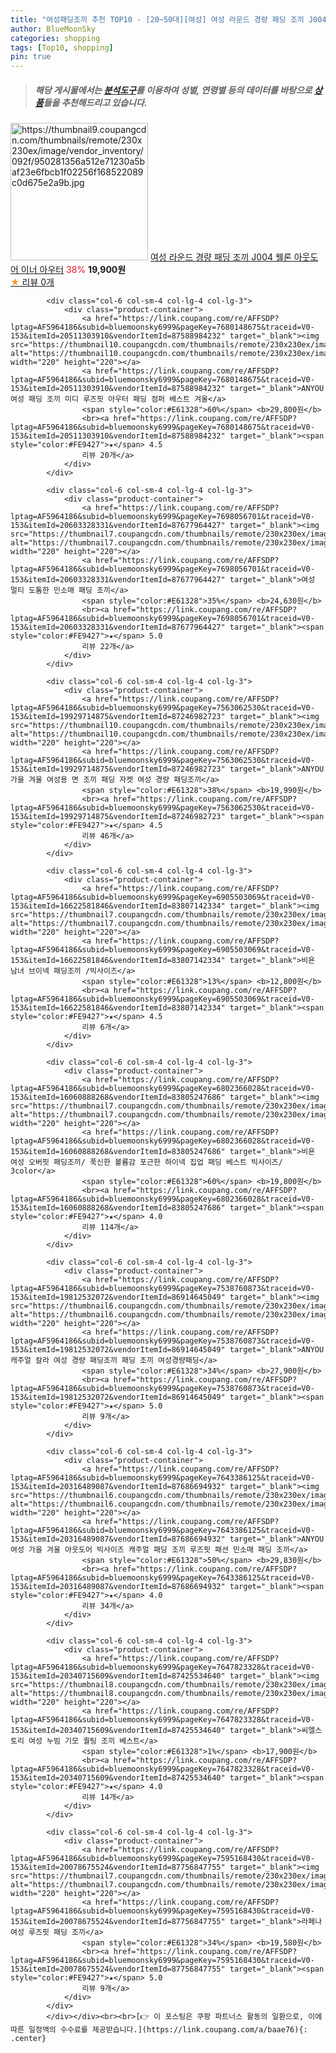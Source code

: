 ```yaml
---
title: "여성패딩조끼 추천 TOP10 - [20~50대][여성] 여성 라운드 경량 패딩 조끼 J004 웰론 아웃도어 이너 아우터"
author: BlueMoonSky
categories: shopping
tags: [Top10, shopping]
pin: true
---
```


> ##### 해당 게시물에서는 [**분석도구**](https://itemscout.io/)를 이용하여 **성별**, **연령별** 등의 데이터를 바탕으로 [**상품**](https://link.coupang.com/a/baae76)들을 추천해드리고 있습니다.
<div class="container"><div class="row">
            <div class="col-6 col-sm-4 col-lg-4 col-lg-3">
                <div class="product-container">
                    <a href="https://link.coupang.com/re/AFFSDP?lptag=AF5964186&subid=bluemoonsky6999&pageKey=6080650618&traceid=V0-153&itemId=11270250345&vendorItemId=71531860022" target="_blank"><img src="https://thumbnail9.coupangcdn.com/thumbnails/remote/230x230ex/image/vendor_inventory/092f/950281356a512e71230a5baf23e6fbcb1f02256f168522089c0d675e2a9b.jpg" alt="https://thumbnail9.coupangcdn.com/thumbnails/remote/230x230ex/image/vendor_inventory/092f/950281356a512e71230a5baf23e6fbcb1f02256f168522089c0d675e2a9b.jpg" width="220" height="220"></a>
                    <a href="https://link.coupang.com/re/AFFSDP?lptag=AF5964186&subid=bluemoonsky6999&pageKey=6080650618&traceid=V0-153&itemId=11270250345&vendorItemId=71531860022" target="_blank">여성 라운드 경량 패딩 조끼 J004 웰론 아웃도어 이너 아우터</a>
                    <span style="color:#E61328">38%</span> <b>19,900원</b>
                    <br><a href="https://link.coupang.com/re/AFFSDP?lptag=AF5964186&subid=bluemoonsky6999&pageKey=6080650618&traceid=V0-153&itemId=11270250345&vendorItemId=71531860022" target="_blank"><span style="color:#FE9427">★</span> 
                    리뷰 0개</a>
                </div>
            </div>
            
            <div class="col-6 col-sm-4 col-lg-4 col-lg-3">
                <div class="product-container">
                    <a href="https://link.coupang.com/re/AFFSDP?lptag=AF5964186&subid=bluemoonsky6999&pageKey=7680148675&traceid=V0-153&itemId=20511303910&vendorItemId=87588984232" target="_blank"><img src="https://thumbnail10.coupangcdn.com/thumbnails/remote/230x230ex/image/vendor_inventory/471a/6540b5a0fc863f7389907bfe7429f06cfbd3aef61855ce97ace234765b24.jpg" alt="https://thumbnail10.coupangcdn.com/thumbnails/remote/230x230ex/image/vendor_inventory/471a/6540b5a0fc863f7389907bfe7429f06cfbd3aef61855ce97ace234765b24.jpg" width="220" height="220"></a>
                    <a href="https://link.coupang.com/re/AFFSDP?lptag=AF5964186&subid=bluemoonsky6999&pageKey=7680148675&traceid=V0-153&itemId=20511303910&vendorItemId=87588984232" target="_blank">ANYOU 여성 패딩 조끼 미디 루즈핏 아우터 패딩 점퍼 베스트 겨울</a>
                    <span style="color:#E61328">60%</span> <b>29,800원</b>
                    <br><a href="https://link.coupang.com/re/AFFSDP?lptag=AF5964186&subid=bluemoonsky6999&pageKey=7680148675&traceid=V0-153&itemId=20511303910&vendorItemId=87588984232" target="_blank"><span style="color:#FE9427">★</span> 4.5
                    리뷰 20개</a>
                </div>
            </div>
            
            <div class="col-6 col-sm-4 col-lg-4 col-lg-3">
                <div class="product-container">
                    <a href="https://link.coupang.com/re/AFFSDP?lptag=AF5964186&subid=bluemoonsky6999&pageKey=7698056701&traceid=V0-153&itemId=20603328331&vendorItemId=87677964427" target="_blank"><img src="https://thumbnail7.coupangcdn.com/thumbnails/remote/230x230ex/image/vendor_inventory/e96a/e87e3b62c67d4b30bef0214f14ac9153f9614e427e77db980e94a9b5766c.jpeg" alt="https://thumbnail7.coupangcdn.com/thumbnails/remote/230x230ex/image/vendor_inventory/e96a/e87e3b62c67d4b30bef0214f14ac9153f9614e427e77db980e94a9b5766c.jpeg" width="220" height="220"></a>
                    <a href="https://link.coupang.com/re/AFFSDP?lptag=AF5964186&subid=bluemoonsky6999&pageKey=7698056701&traceid=V0-153&itemId=20603328331&vendorItemId=87677964427" target="_blank">여성 멀티 도톰한 민소매 패딩 조끼</a>
                    <span style="color:#E61328">35%</span> <b>24,630원</b>
                    <br><a href="https://link.coupang.com/re/AFFSDP?lptag=AF5964186&subid=bluemoonsky6999&pageKey=7698056701&traceid=V0-153&itemId=20603328331&vendorItemId=87677964427" target="_blank"><span style="color:#FE9427">★</span> 5.0
                    리뷰 22개</a>
                </div>
            </div>
            
            <div class="col-6 col-sm-4 col-lg-4 col-lg-3">
                <div class="product-container">
                    <a href="https://link.coupang.com/re/AFFSDP?lptag=AF5964186&subid=bluemoonsky6999&pageKey=7563062530&traceid=V0-153&itemId=19929714875&vendorItemId=87246982723" target="_blank"><img src="https://thumbnail10.coupangcdn.com/thumbnails/remote/230x230ex/image/vendor_inventory/6299/0fdad72f8befb935bf68fe2e694c1046727d4d66cdda29128a1b57c140db.jpg" alt="https://thumbnail10.coupangcdn.com/thumbnails/remote/230x230ex/image/vendor_inventory/6299/0fdad72f8befb935bf68fe2e694c1046727d4d66cdda29128a1b57c140db.jpg" width="220" height="220"></a>
                    <a href="https://link.coupang.com/re/AFFSDP?lptag=AF5964186&subid=bluemoonsky6999&pageKey=7563062530&traceid=V0-153&itemId=19929714875&vendorItemId=87246982723" target="_blank">ANYOU 가을 겨울 여성용 면 조끼 패딩 자켓 여성 경량 패딩조끼</a>
                    <span style="color:#E61328">38%</span> <b>19,990원</b>
                    <br><a href="https://link.coupang.com/re/AFFSDP?lptag=AF5964186&subid=bluemoonsky6999&pageKey=7563062530&traceid=V0-153&itemId=19929714875&vendorItemId=87246982723" target="_blank"><span style="color:#FE9427">★</span> 4.5
                    리뷰 46개</a>
                </div>
            </div>
            
            <div class="col-6 col-sm-4 col-lg-4 col-lg-3">
                <div class="product-container">
                    <a href="https://link.coupang.com/re/AFFSDP?lptag=AF5964186&subid=bluemoonsky6999&pageKey=6905503069&traceid=V0-153&itemId=16622581846&vendorItemId=83807142334" target="_blank"><img src="https://thumbnail7.coupangcdn.com/thumbnails/remote/230x230ex/image/vendor_inventory/e1a0/8073ee93317ecc831f8cc61057273a1cfd05f584338ff94c14e22375e631.jpg" alt="https://thumbnail7.coupangcdn.com/thumbnails/remote/230x230ex/image/vendor_inventory/e1a0/8073ee93317ecc831f8cc61057273a1cfd05f584338ff94c14e22375e631.jpg" width="220" height="220"></a>
                    <a href="https://link.coupang.com/re/AFFSDP?lptag=AF5964186&subid=bluemoonsky6999&pageKey=6905503069&traceid=V0-153&itemId=16622581846&vendorItemId=83807142334" target="_blank">비욘 남녀 브이넥 패딩조끼 /빅사이즈</a>
                    <span style="color:#E61328">13%</span> <b>12,800원</b>
                    <br><a href="https://link.coupang.com/re/AFFSDP?lptag=AF5964186&subid=bluemoonsky6999&pageKey=6905503069&traceid=V0-153&itemId=16622581846&vendorItemId=83807142334" target="_blank"><span style="color:#FE9427">★</span> 4.5
                    리뷰 6개</a>
                </div>
            </div>
            
            <div class="col-6 col-sm-4 col-lg-4 col-lg-3">
                <div class="product-container">
                    <a href="https://link.coupang.com/re/AFFSDP?lptag=AF5964186&subid=bluemoonsky6999&pageKey=6802366028&traceid=V0-153&itemId=16060888268&vendorItemId=83805247686" target="_blank"><img src="https://thumbnail7.coupangcdn.com/thumbnails/remote/230x230ex/image/vendor_inventory/5836/ff9da13018a2c49ccdf56ada04c526534fe93b1d8015c35307b2a19c8891.jpg" alt="https://thumbnail7.coupangcdn.com/thumbnails/remote/230x230ex/image/vendor_inventory/5836/ff9da13018a2c49ccdf56ada04c526534fe93b1d8015c35307b2a19c8891.jpg" width="220" height="220"></a>
                    <a href="https://link.coupang.com/re/AFFSDP?lptag=AF5964186&subid=bluemoonsky6999&pageKey=6802366028&traceid=V0-153&itemId=16060888268&vendorItemId=83805247686" target="_blank">비욘 여성 오버핏 패딩조끼/ 푹신한 볼륨감 포근한 하이넥 집업 패딩 베스트 빅사이즈/ 3color</a>
                    <span style="color:#E61328">60%</span> <b>19,800원</b>
                    <br><a href="https://link.coupang.com/re/AFFSDP?lptag=AF5964186&subid=bluemoonsky6999&pageKey=6802366028&traceid=V0-153&itemId=16060888268&vendorItemId=83805247686" target="_blank"><span style="color:#FE9427">★</span> 4.0
                    리뷰 114개</a>
                </div>
            </div>
            
            <div class="col-6 col-sm-4 col-lg-4 col-lg-3">
                <div class="product-container">
                    <a href="https://link.coupang.com/re/AFFSDP?lptag=AF5964186&subid=bluemoonsky6999&pageKey=7538760873&traceid=V0-153&itemId=19812532072&vendorItemId=86914645049" target="_blank"><img src="https://thumbnail6.coupangcdn.com/thumbnails/remote/230x230ex/image/vendor_inventory/8752/5429eeab751c6101949d3e89d7633565aa6432780a70546f16cea4973076.jpg" alt="https://thumbnail6.coupangcdn.com/thumbnails/remote/230x230ex/image/vendor_inventory/8752/5429eeab751c6101949d3e89d7633565aa6432780a70546f16cea4973076.jpg" width="220" height="220"></a>
                    <a href="https://link.coupang.com/re/AFFSDP?lptag=AF5964186&subid=bluemoonsky6999&pageKey=7538760873&traceid=V0-153&itemId=19812532072&vendorItemId=86914645049" target="_blank">ANYOU 캐주얼 칼라 여성 경량 패딩조끼 패딩 조끼 여성경량패딩</a>
                    <span style="color:#E61328">34%</span> <b>27,900원</b>
                    <br><a href="https://link.coupang.com/re/AFFSDP?lptag=AF5964186&subid=bluemoonsky6999&pageKey=7538760873&traceid=V0-153&itemId=19812532072&vendorItemId=86914645049" target="_blank"><span style="color:#FE9427">★</span> 5.0
                    리뷰 9개</a>
                </div>
            </div>
            
            <div class="col-6 col-sm-4 col-lg-4 col-lg-3">
                <div class="product-container">
                    <a href="https://link.coupang.com/re/AFFSDP?lptag=AF5964186&subid=bluemoonsky6999&pageKey=7643386125&traceid=V0-153&itemId=20316489087&vendorItemId=87686694932" target="_blank"><img src="https://thumbnail6.coupangcdn.com/thumbnails/remote/230x230ex/image/vendor_inventory/95e3/864a86d645b9cdddc3cbac89eba7ab1657fcfd350e31e499ef08ca837da3.jpg" alt="https://thumbnail6.coupangcdn.com/thumbnails/remote/230x230ex/image/vendor_inventory/95e3/864a86d645b9cdddc3cbac89eba7ab1657fcfd350e31e499ef08ca837da3.jpg" width="220" height="220"></a>
                    <a href="https://link.coupang.com/re/AFFSDP?lptag=AF5964186&subid=bluemoonsky6999&pageKey=7643386125&traceid=V0-153&itemId=20316489087&vendorItemId=87686694932" target="_blank">ANYOU 여성 가을 겨울 아웃도어 빅사이즈 캐주얼 패딩 조끼 루즈핏 패션 민소매 패딩 조끼</a>
                    <span style="color:#E61328">50%</span> <b>29,830원</b>
                    <br><a href="https://link.coupang.com/re/AFFSDP?lptag=AF5964186&subid=bluemoonsky6999&pageKey=7643386125&traceid=V0-153&itemId=20316489087&vendorItemId=87686694932" target="_blank"><span style="color:#FE9427">★</span> 4.0
                    리뷰 34개</a>
                </div>
            </div>
            
            <div class="col-6 col-sm-4 col-lg-4 col-lg-3">
                <div class="product-container">
                    <a href="https://link.coupang.com/re/AFFSDP?lptag=AF5964186&subid=bluemoonsky6999&pageKey=7647823328&traceid=V0-153&itemId=20340715609&vendorItemId=87425534640" target="_blank"><img src="https://thumbnail8.coupangcdn.com/thumbnails/remote/230x230ex/image/vendor_inventory/242d/40cf078c7a6fe8e45fb3ab2d78927f2ead1b1e0e1bf5d3bf59f2414270f1.jpg" alt="https://thumbnail8.coupangcdn.com/thumbnails/remote/230x230ex/image/vendor_inventory/242d/40cf078c7a6fe8e45fb3ab2d78927f2ead1b1e0e1bf5d3bf59f2414270f1.jpg" width="220" height="220"></a>
                    <a href="https://link.coupang.com/re/AFFSDP?lptag=AF5964186&subid=bluemoonsky6999&pageKey=7647823328&traceid=V0-153&itemId=20340715609&vendorItemId=87425534640" target="_blank">씨엘스토리 여성 누빔 기모 퀄팅 조끼 베스트</a>
                    <span style="color:#E61328">1%</span> <b>17,900원</b>
                    <br><a href="https://link.coupang.com/re/AFFSDP?lptag=AF5964186&subid=bluemoonsky6999&pageKey=7647823328&traceid=V0-153&itemId=20340715609&vendorItemId=87425534640" target="_blank"><span style="color:#FE9427">★</span> 4.0
                    리뷰 14개</a>
                </div>
            </div>
            
            <div class="col-6 col-sm-4 col-lg-4 col-lg-3">
                <div class="product-container">
                    <a href="https://link.coupang.com/re/AFFSDP?lptag=AF5964186&subid=bluemoonsky6999&pageKey=7595168430&traceid=V0-153&itemId=20078675524&vendorItemId=87756847755" target="_blank"><img src="https://thumbnail7.coupangcdn.com/thumbnails/remote/230x230ex/image/vendor_inventory/8a32/f673f3c756cff5740bafeba6f6314ef7012d4b31e56e93902c4e5585d4a9.jpg" alt="https://thumbnail7.coupangcdn.com/thumbnails/remote/230x230ex/image/vendor_inventory/8a32/f673f3c756cff5740bafeba6f6314ef7012d4b31e56e93902c4e5585d4a9.jpg" width="220" height="220"></a>
                    <a href="https://link.coupang.com/re/AFFSDP?lptag=AF5964186&subid=bluemoonsky6999&pageKey=7595168430&traceid=V0-153&itemId=20078675524&vendorItemId=87756847755" target="_blank">라페나 여성 루즈핏 패딩 조끼</a>
                    <span style="color:#E61328">34%</span> <b>19,580원</b>
                    <br><a href="https://link.coupang.com/re/AFFSDP?lptag=AF5964186&subid=bluemoonsky6999&pageKey=7595168430&traceid=V0-153&itemId=20078675524&vendorItemId=87756847755" target="_blank"><span style="color:#FE9427">★</span> 5.0
                    리뷰 9개</a>
                </div>
            </div>
            </div></div><br><br>[👉 이 포스팅은 쿠팡 파트너스 활동의 일환으로, 이에 따른 일정액의 수수료를 제공받습니다.](https://link.coupang.com/a/baae76){: .center}
